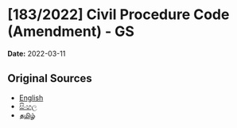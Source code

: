 # [183/2022] Civil Procedure Code (Amendment) - GS

**Date:** 2022-03-11

## Original Sources

- [English](https://documents.gov.lk/view/bills/2022/3/183-2022_E.pdf)
- [සිංහල](https://documents.gov.lk/view/bills/2022/3/183-2022_S.pdf)
- [தமிழ்](https://documents.gov.lk/view/bills/2022/3/183-2022_T.pdf)
